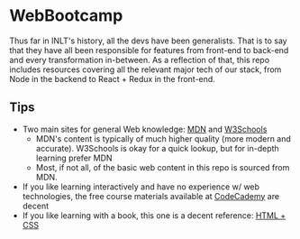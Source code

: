 # WebBootcamp

Thus far in INLT's history, all the devs have been generalists. That is to say that they have all been responsible for features from front-end to back-end and every transformation in-between. As a reflection of that, this repo includes resources covering all the relevant major tech of our stack, from Node in the backend to React + Redux in the front-end.

## Tips
* Two main sites for general Web knowledge: [MDN](https://developer.mozilla.org/en-US/) and [W3Schools](https://www.w3schools.com/)
  * MDN's content is typically of much higher quality (more modern and accurate). W3Schools is okay for a quick lookup, but for in-depth learning prefer MDN
  * Most, if not all, of the basic web content in this repo is sourced from MDN.
* If you like learning interactively and have no experience w/ web technologies, the free course materials available at [CodeCademy](https://www.codecademy.com) are decent
* If you like learning with a book, this one is a decent reference: [HTML + CSS](https://www.amazon.com/HTML-CSS-Design-Build-Websites/dp/1118008189/ref=sr_1_4?crid=1XQRJJCXNBMJ9&keywords=html+css&qid=1572580806&sprefix=html+c%2Caps%2C237&sr=8-4)
